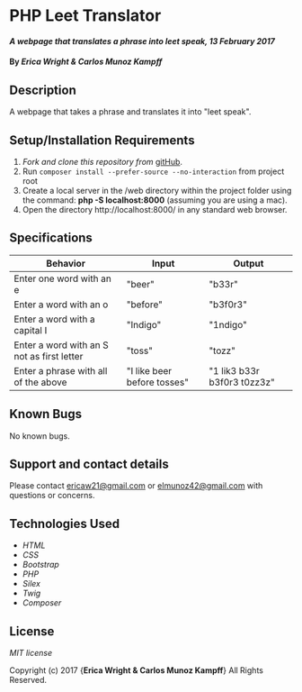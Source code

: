# PHP Leet Translator

#### _A webpage that translates a phrase into leet speak, 13 February 2017_

#### By _**Erica Wright & Carlos Munoz Kampff**_

## Description

A webpage that takes a phrase and translates it into "leet speak".

## Setup/Installation Requirements

1. _Fork and clone this repository from_ [gitHub](https://github.com/ericaw21/leetspeak.git).
2. Run `composer install --prefer-source --no-interaction` from project root
3. Create a local server in the /web directory within the project folder using the command: __php -S localhost:8000__ (assuming you are using a mac).
4. Open the directory http://localhost:8000/ in any standard web browser.

## Specifications

|Behavior|Input|Output|
|--------|-----|------|
| Enter one word with an e | "beer" | "b33r" |
| Enter a word with an o | "before" | "b3f0r3" |
| Enter a word with a capital I | "Indigo" | "1ndigo" |
| Enter a word with an S not as first letter | "toss" | "tozz" |
| Enter a phrase with all of the above | "I like beer before tosses" | "1 lik3 b33r b3f0r3 t0zz3z" |

## Known Bugs

No known bugs.

## Support and contact details

Please contact ericaw21@gmail.com or elmunoz42@gmail.com with questions or concerns.

## Technologies Used

* _HTML_
* _CSS_
* _Bootstrap_
* _PHP_
* _Silex_
* _Twig_
* _Composer_

## License

*MIT license*

Copyright (c) 2017 {**Erica Wright & Carlos Munoz Kampff**} All Rights Reserved.
